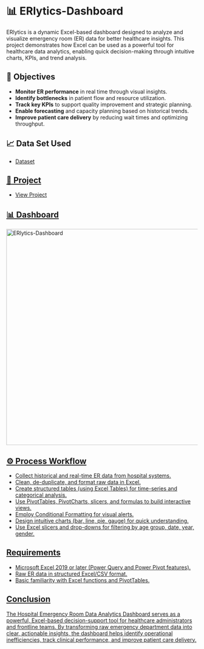 # 📊 ERlytics-Dashboard
ERlytics is a dynamic Excel-based dashboard designed to analyze and visualize emergency room (ER) data for better healthcare insights. This project demonstrates how Excel can be used as a powerful tool for healthcare data analytics, enabling quick decision-making through intuitive charts, KPIs, and trend analysis.

## 🎯 Objectives
- **Monitor ER performance** in real time through visual insights.
- **Identify bottlenecks** in patient flow and resource utilization.
- **Track key KPIs** to support quality improvement and strategic planning.
- **Enable forecasting** and capacity planning based on historical trends.
- **Improve patient care delivery** by reducing wait times and optimizing throughput.
  
## 📈 Data Set Used
- <a href="https://github.com/harsh-damdhar/ERlytics-Dashboard/blob/main/Hospital%20Emergency%20Room%20Data.csv">Dataset
  
## 📁 Project
- <a href="https://github.com/harsh-damdhar/ERlytics-Dashboard/blob/main/ERlytics-Dashboard.xlsx">View Project
  
## 📊 Dashboard 
<img width="1191" height="570" alt="ERlytics-Dashboard" src="https://github.com/user-attachments/assets/222bb988-45d6-4ebb-b0a9-c907793bd68b" />
  
## ⚙️ Process Workflow
   - Collect historical and real-time ER data from hospital systems.
   - Clean, de-duplicate, and format raw data in Excel.
   - Create structured tables (using Excel Tables) for time-series and categorical analysis.
   - Use PivotTables, PivotCharts, slicers, and formulas to build interactive views.
   - Employ Conditional Formatting for visual alerts.
   - Design intuitive charts (bar, line, pie, gauge) for quick understanding.
   - Use Excel slicers and drop-downs for filtering by age group, date, year, gender.
     
## Requirements
- Microsoft Excel 2019 or later (Power Query and Power Pivot features).
- Raw ER data in structured Excel/CSV format.
- Basic familiarity with Excel functions and PivotTables.

## Conclusion
The Hospital Emergency Room Data Analytics Dashboard serves as a powerful, Excel-based decision-support tool for healthcare administrators and frontline teams. By transforming raw emergency department data into clear, actionable insights, the dashboard helps identify operational inefficiencies, track clinical performance, and improve patient care delivery.


